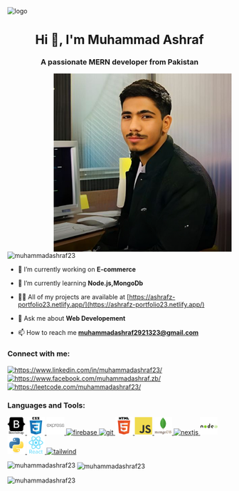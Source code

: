 ![logo](https://user-images.githubusercontent.com/74038190/264141683-8aa99f6c-267d-4977-9cd3-1a4c11675863.gif)
<h1 align="center">Hi 👋, I'm Muhammad Ashraf</h1>
<h3 align="center">A passionate MERN developer from Pakistan</h3>
 <img align="right" alt="Coding" width="400" src="https://github.com/MuhammadAshraf23/MuhammadAshraf23/blob/main/ashraf.jpg?raw=true">
<p align="left"> <img src="https://komarev.com/ghpvc/?username=muhammadashraf23&label=Profile%20views&color=0e75b6&style=flat" alt="muhammadashraf23" /> </p>

- 🔭 I’m currently working on **E-commerce**

- 🌱 I’m currently learning **Node.js,MongoDb**

- 👨‍💻 All of my projects are available at [https://ashrafz-portfolio23.netlify.app/](https://ashrafz-portfolio23.netlify.app/)

- 💬 Ask me about **Web Developement**

- 📫 How to reach me **muhammadashraf2921323@gmail.com**

<h3 align="left">Connect with me:</h3>
<p align="left">
<a href="https://linkedin.com/in/https://www.linkedin.com/in/muhammadashraf23/" target="blank"><img align="center" src="https://raw.githubusercontent.com/rahuldkjain/github-profile-readme-generator/master/src/images/icons/Social/linked-in-alt.svg" alt="https://www.linkedin.com/in/muhammadashraf23/" height="30" width="40" /></a>
<a href="https://fb.com/https://www.facebook.com/muhammadashraf.zb/" target="blank"><img align="center" src="https://raw.githubusercontent.com/rahuldkjain/github-profile-readme-generator/master/src/images/icons/Social/facebook.svg" alt="https://www.facebook.com/muhammadashraf.zb/" height="30" width="40" /></a>
<a href="https://www.leetcode.com/https://leetcode.com/muhammadashraf23/" target="blank"><img align="center" src="https://raw.githubusercontent.com/rahuldkjain/github-profile-readme-generator/master/src/images/icons/Social/leet-code.svg" alt="https://leetcode.com/muhammadashraf23/" height="30" width="40" /></a>
</p>

<h3 align="left">Languages and Tools:</h3>
<p align="left"> <a href="https://getbootstrap.com" target="_blank" rel="noreferrer"> <img src="https://raw.githubusercontent.com/devicons/devicon/master/icons/bootstrap/bootstrap-plain-wordmark.svg" alt="bootstrap" width="40" height="40"/> </a> <a href="https://www.w3schools.com/css/" target="_blank" rel="noreferrer"> <img src="https://raw.githubusercontent.com/devicons/devicon/master/icons/css3/css3-original-wordmark.svg" alt="css3" width="40" height="40"/> </a> <a href="https://expressjs.com" target="_blank" rel="noreferrer"> <img src="https://raw.githubusercontent.com/devicons/devicon/master/icons/express/express-original-wordmark.svg" alt="express" width="40" height="40"/> </a> <a href="https://firebase.google.com/" target="_blank" rel="noreferrer"> <img src="https://www.vectorlogo.zone/logos/firebase/firebase-icon.svg" alt="firebase" width="40" height="40"/> </a> <a href="https://git-scm.com/" target="_blank" rel="noreferrer"> <img src="https://www.vectorlogo.zone/logos/git-scm/git-scm-icon.svg" alt="git" width="40" height="40"/> </a> <a href="https://www.w3.org/html/" target="_blank" rel="noreferrer"> <img src="https://raw.githubusercontent.com/devicons/devicon/master/icons/html5/html5-original-wordmark.svg" alt="html5" width="40" height="40"/> </a> <a href="https://developer.mozilla.org/en-US/docs/Web/JavaScript" target="_blank" rel="noreferrer"> <img src="https://raw.githubusercontent.com/devicons/devicon/master/icons/javascript/javascript-original.svg" alt="javascript" width="40" height="40"/> </a> <a href="https://www.mongodb.com/" target="_blank" rel="noreferrer"> <img src="https://raw.githubusercontent.com/devicons/devicon/master/icons/mongodb/mongodb-original-wordmark.svg" alt="mongodb" width="40" height="40"/> </a> <a href="https://nextjs.org/" target="_blank" rel="noreferrer"> <img src="https://cdn.worldvectorlogo.com/logos/nextjs-2.svg" alt="nextjs" width="40" height="40"/> </a> <a href="https://nodejs.org" target="_blank" rel="noreferrer"> <img src="https://raw.githubusercontent.com/devicons/devicon/master/icons/nodejs/nodejs-original-wordmark.svg" alt="nodejs" width="40" height="40"/> </a> <a href="https://www.python.org" target="_blank" rel="noreferrer"> <img src="https://raw.githubusercontent.com/devicons/devicon/master/icons/python/python-original.svg" alt="python" width="40" height="40"/> </a> <a href="https://reactjs.org/" target="_blank" rel="noreferrer"> <img src="https://raw.githubusercontent.com/devicons/devicon/master/icons/react/react-original-wordmark.svg" alt="react" width="40" height="40"/> </a> <a href="https://tailwindcss.com/" target="_blank" rel="noreferrer"> <img src="https://www.vectorlogo.zone/logos/tailwindcss/tailwindcss-icon.svg" alt="tailwind" width="40" height="40"/> </a> </p>

<p><img align="left" src="https://github-readme-stats.vercel.app/api/top-langs?username=muhammadashraf23&show_icons=true&locale=en&layout=compact" alt="muhammadashraf23" /></p>

<p>&nbsp;<img align="center" src="https://github-readme-stats.vercel.app/api?username=muhammadashraf23&show_icons=true&locale=en" alt="muhammadashraf23" /></p>

<p><img align="center" src="https://github-readme-streak-stats.herokuapp.com/?user=muhammadashraf23&" alt="muhammadashraf23" /></p>
